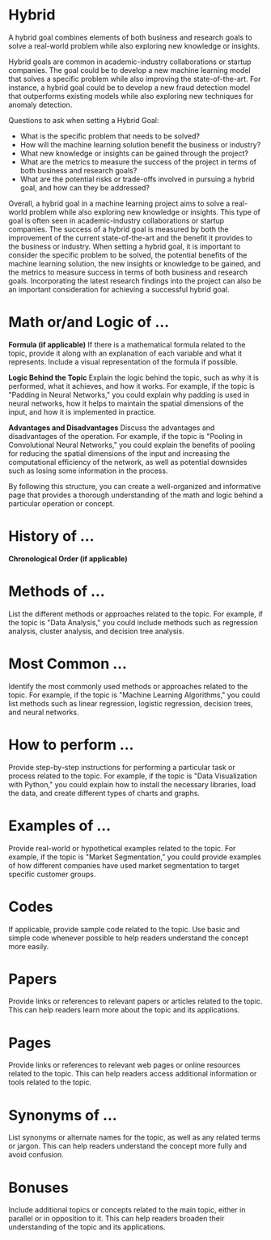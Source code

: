 # Hybrid


A hybrid goal combines elements of both business and research goals to solve a real-world problem while 
also exploring new knowledge or insights.

Hybrid goals are common in academic-industry collaborations or startup companies. 
The goal could be to develop a new machine learning model that solves a specific problem 
while also improving the state-of-the-art. For instance, a hybrid goal could be to develop a new fraud detection model 
that outperforms existing models while also exploring new techniques for anomaly detection.

Questions to ask when setting a Hybrid Goal:

- What is the specific problem that needs to be solved? 
- How will the machine learning solution benefit the business or industry? 
- What new knowledge or insights can be gained through the project? 
- What are the metrics to measure the success of the project in terms of both business and research goals?
- What are the potential risks or trade-offs involved in pursuing a hybrid goal, and how can they be addressed?

Overall, a hybrid goal in a machine learning project aims to solve a real-world problem while also 
exploring new knowledge or insights. This type of goal is often seen in academic-industry collaborations 
or startup companies. The success of a hybrid goal is measured by both the improvement of the current state-of-the-art 
and the benefit it provides to the business or industry. When setting a hybrid goal, it is important to consider 
the specific problem to be solved, the potential benefits of the machine learning solution, the new insights or 
knowledge to be gained, and the metrics to measure success in terms of both business and research goals. 
Incorporating the latest research findings into the project can also be an important consideration for achieving 
a successful hybrid goal.

# Math or/and Logic of …

**Formula (if applicable)**
If there is a mathematical formula related to the topic, provide it along with an explanation of each variable 
and what it represents. Include a visual representation of the formula if possible.

**Logic Behind the Topic**
Explain the logic behind the topic, such as why it is performed, what it achieves, and how it works. 
For example, if the topic is "Padding in Neural Networks," you could explain why padding is used in neural networks, 
how it helps to maintain the spatial dimensions of the input, and how it is implemented in practice.

**Advantages and Disadvantages**
Discuss the advantages and disadvantages of the operation.
For example, if the topic is "Pooling in Convolutional Neural Networks," you could explain the benefits of pooling 
for reducing the spatial dimensions of the input and increasing the computational efficiency of the network, 
as well as potential downsides such as losing some information in the process.

By following this structure, you can create a well-organized and informative page that provides a 
thorough understanding of the math and logic behind a particular operation or concept.

# History of …

**Chronological Order (if applicable)**

# Methods of … 

List the different methods or approaches related to the topic. 
For example, if the topic is "Data Analysis," you could include methods 
such as regression analysis, cluster analysis, and decision tree analysis.

# Most Common …

Identify the most commonly used methods or approaches related to the topic. 
For example, if the topic is "Machine Learning Algorithms," you could list methods 
such as linear regression, logistic regression, decision trees, and neural networks.

# How to perform …

Provide step-by-step instructions for performing a particular task or process related to the topic. 
For example, if the topic is "Data Visualization with Python," you could explain how to install the necessary libraries, 
load the data, and create different types of charts and graphs.

# Examples of …

Provide real-world or hypothetical examples related to the topic. 
For example, if the topic is "Market Segmentation," you could provide examples of how different companies 
have used market segmentation to target specific customer groups.

# Codes

If applicable, provide sample code related to the topic. Use basic and simple code whenever possible to help readers 
understand the concept more easily.

# Papers

Provide links or references to relevant papers or articles related to the topic. 
This can help readers learn more about the topic and its applications.

# Pages

Provide links or references to relevant web pages or online resources related to the topic. 
This can help readers access additional information or tools related to the topic.


# Synonyms of …

List synonyms or alternate names for the topic, as well as any related terms or jargon. 
This can help readers understand the concept more fully and avoid confusion.




# Bonuses

Include additional topics or concepts related to the main topic, either in parallel or in opposition to it. 
This can help readers broaden their understanding of the topic and its applications.

